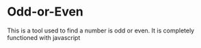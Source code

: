 # Odd-or-Even
This is a tool used to find a number is odd or even. It is completely functioned with javascript
